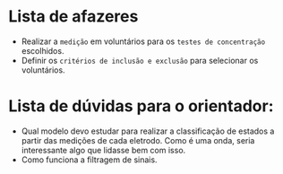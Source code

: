# **Lista de afazeres** 
- Realizar a `medição` em voluntários para os `testes de concentração` escolhidos.
- Definir os `critérios de inclusão e exclusão` para selecionar os voluntários.

# **Lista de dúvidas para o orientador:**
- Qual modelo devo estudar para realizar a classificação de estados a partir das medições de cada eletrodo. Como é uma onda, seria interessante algo que lidasse bem com isso.
- Como funciona a filtragem de sinais.